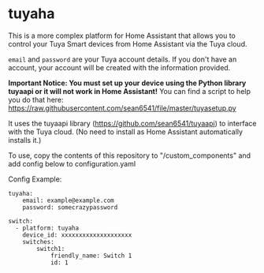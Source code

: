 tuyaha
======

This is a more complex platform for Home Assistant that allows you to control your Tuya Smart devices from Home Assistant via the Tuya cloud.

`email` and `password` are your Tuya account details. If you don't have an account, your account will be created with the information provided.

**Important Notice: You must set up your device using the Python library tuyaapi or it will not work in Home Assistant!** You can find a script to help you do that here: https://raw.githubusercontent.com/sean6541/file/master/tuyasetup.py

It uses the tuyaapi library (https://github.com/sean6541/tuyaapi) to interface with the Tuya cloud. (No need to install as Home Assistant automatically installs it.)

To use, copy the contents of this repository to "/custom_components" and add config below to configuration.yaml

Config Example:
```
tuyaha:
    email: example@example.com
    password: somecrazypassword
    
switch:
  - platform: tuyaha
    device_id: xxxxxxxxxxxxxxxxxxxx
    switches:
        switch1:
            friendly_name: Switch 1
            id: 1
```
